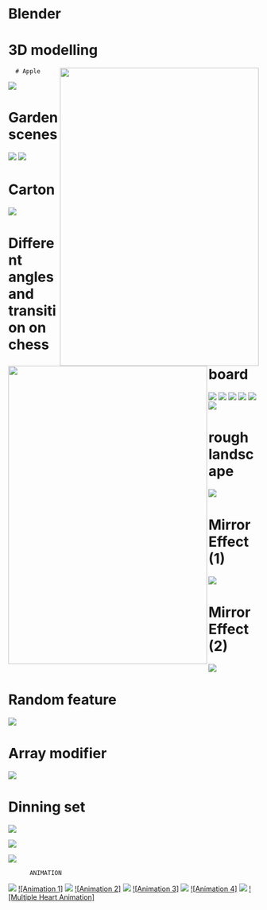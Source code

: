 # Blender


# 3D modelling
<img src="/images/pslv.png" width="400" height="600" align="right">

<img src="/images/tree.png" width="400" height="600" align="left">
      
      
      # Apple
![](/images/apple.jpg)



# Garden scenes
![](/images/staircase1.png)
![](/images/staircase2.png)
# Carton
![](/images/cartoon1.png)
# Different angles and transition on chess board
![](/images/chess.jpg)
![](/images/areachess.png)
![](/images/spotchess.png)
![](/images/spotchess1.png)
![](/images/areachess1.png)
![](/images/chess2.png)
# rough landscape 
![](/images/landscape.jpg)
# Mirror Effect (1)
![](/images/mirror.jpg)
# Mirror Effect (2)
![](/images/mirror(2).png)
# Random feature 
![](/images/randomizetransform1.jpg)
# Array modifier
![](/images/staircase.png)
# Dinning set
![](/images/dinningset1.png)



![](/images/banner1.jpg)

![](/images/banner3.jpg)









          ANIMATION

[![](/images/water.png)](https://youtu.be/g6wvx9H3BdM)
[![Animation 1]](https://youtu.be/g6wvx9H3BdM)
[![](/images/halloween.jpg)](https://youtu.be/fvJbgI1veM4)
[![Animation 2]](https://youtu.be/fvJbgI1veM4)
[![](/images/cube.png)](https://youtu.be/a3AYM-34UJ8)
[![Animation 3]](https://youtu.be/a3AYM-34UJ8)
[![](/images/uvsphre.jpg)](https://youtu.be/AOBb0QF19pA)
[![Animation 4]](https://youtu.be/AOBb0QF19pA)
[![](/images/Thumbnail1.png)](https://youtu.be/ObXSNTooe2A)
[![Multiple Heart Animation]](https://youtu.be/ObXSNTooe2A)
